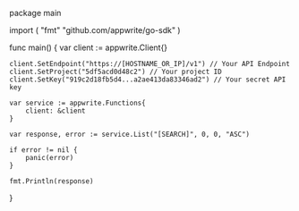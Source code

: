 package main

import (
    "fmt"
    "github.com/appwrite/go-sdk"
)

func main() {
    var client := appwrite.Client{}

    client.SetEndpoint("https://[HOSTNAME_OR_IP]/v1") // Your API Endpoint
    client.SetProject("5df5acd0d48c2") // Your project ID
    client.SetKey("919c2d18fb5d4...a2ae413da83346ad2") // Your secret API key

    var service := appwrite.Functions{
        client: &client
    }

    var response, error := service.List("[SEARCH]", 0, 0, "ASC")

    if error != nil {
        panic(error)
    }

    fmt.Println(response)
}